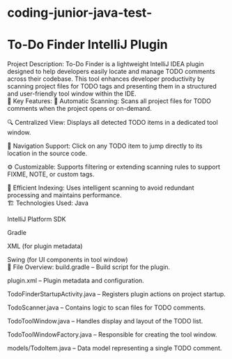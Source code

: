 ﻿# coding-junior-java-test-
 <h1> To-Do Finder IntelliJ Plugin</h1>
Project Description:
To-Do Finder is a lightweight IntelliJ IDEA plugin designed to help developers easily locate and manage TODO comments across their codebase. This tool enhances developer productivity by scanning project files for TODO tags and presenting them in a structured and user-friendly tool window within the IDE.
</br>
🔧 Key Features:
📂 Automatic Scanning: Scans all project files for TODO comments when the project opens or on-demand.

🔍 Centralized View: Displays all detected TODO items in a dedicated tool window.

🧭 Navigation Support: Click on any TODO item to jump directly to its location in the source code.

⚙️ Customizable: Supports filtering or extending scanning rules to support FIXME, NOTE, or custom tags.

🧠 Efficient Indexing: Uses intelligent scanning to avoid redundant processing and maintains performance.
</br>
🏗️ Technologies Used:
Java

IntelliJ Platform SDK

Gradle

XML (for plugin metadata)

Swing (for UI components in tool window)
</br>
📂 File Overview:
build.gradle – Build script for the plugin.

plugin.xml – Plugin metadata and configuration.

TodoFinderStartupActivity.java – Registers plugin actions on project startup.

TodoScanner.java – Contains logic to scan files for TODO comments.

TodoToolWindow.java – Handles display and layout of the TODO list.

TodoToolWindowFactory.java – Responsible for creating the tool window.

models/TodoItem.java – Data model representing a single TODO comment.
